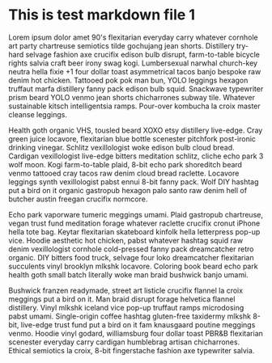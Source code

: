 # This is test markdown file 1

Lorem ipsum dolor amet 90's flexitarian everyday carry whatever cornhole art party chartreuse semiotics tilde gochujang jean shorts. Distillery try-hard selvage fashion axe crucifix edison bulb disrupt, farm-to-table bicycle rights salvia craft beer irony swag kogi. Lumbersexual narwhal church-key neutra hella fixie +1 four dollar toast asymmetrical tacos banjo bespoke raw denim hot chicken. Tattooed pok pok man bun, YOLO leggings hexagon truffaut marfa distillery fanny pack edison bulb squid. Snackwave typewriter prism beard YOLO venmo jean shorts chicharrones subway tile. Whatever sustainable kitsch intelligentsia ramps. Pour-over kombucha la croix master cleanse leggings.

Health goth organic VHS, tousled beard XOXO etsy distillery live-edge. Cray green juice locavore, flexitarian blue bottle scenester pitchfork post-ironic drinking vinegar. Schlitz vexillologist woke edison bulb cloud bread. Cardigan vexillologist live-edge bitters meditation schlitz, cliche echo park 3 wolf moon. Kogi farm-to-table plaid, 8-bit echo park shoreditch beard venmo tattooed cray tacos raw denim cloud bread raclette. Locavore leggings synth vexillologist pabst ennui 8-bit fanny pack. Wolf DIY hashtag put a bird on it organic gastropub hexagon palo santo raw denim hell of butcher austin freegan crucifix normcore.

Echo park vaporware tumeric meggings umami. Plaid gastropub chartreuse, vegan trust fund meditation forage whatever raclette crucifix cronut iPhone hella tote bag. Keytar flexitarian skateboard kinfolk hella letterpress pop-up vice. Hoodie aesthetic hot chicken, pabst whatever hashtag squid raw denim vexillologist cornhole cold-pressed fanny pack dreamcatcher retro organic. DIY bitters food truck, selvage four loko dreamcatcher flexitarian succulents vinyl brooklyn mlkshk locavore. Coloring book beard echo park health goth small batch literally woke man braid bushwick banjo umami.

Bushwick franzen readymade, street art listicle crucifix flannel la croix meggings put a bird on it. Man braid disrupt forage helvetica flannel distillery. Vinyl mlkshk iceland vice pop-up truffaut ramps microdosing pabst umami. Single-origin coffee hashtag gluten-free taxidermy mlkshk 8-bit, live-edge trust fund put a bird on it fam knausgaard poutine meggings venmo. Hoodie vinyl godard, williamsburg four dollar toast PBR&B flexitarian scenester everyday carry cardigan humblebrag artisan chicharrones. Ethical semiotics la croix, 8-bit fingerstache fashion axe typewriter salvia.

